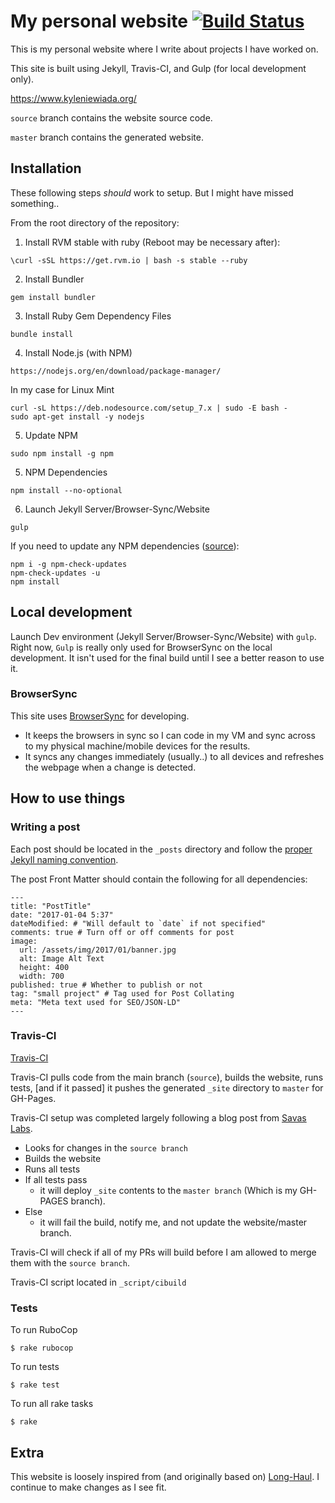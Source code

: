 # My personal website [![Build Status](https://travis-ci.org/aav7fl/aav7fl.github.io.svg?branch=source)](https://travis-ci.org/aav7fl/aav7fl.github.io)

This is my personal website where I write about projects I have worked on.

This site is built using Jekyll, Travis-CI, and Gulp (for local development only).

https://www.kyleniewiada.org/

`source` branch contains the website source code.

`master` branch contains the generated website.

## Installation

These following steps *should* work to setup. But I might have missed something..

From the root directory of the repository:

1. Install RVM stable with ruby (Reboot may be necessary after):

  `\curl -sSL https://get.rvm.io | bash -s stable --ruby`

2. Install Bundler

  `gem install bundler`

3. Install Ruby Gem Dependency Files

  `bundle install`

4. Install Node.js (with NPM)

  `https://nodejs.org/en/download/package-manager/`

  In my case for Linux Mint
  ```
  curl -sL https://deb.nodesource.com/setup_7.x | sudo -E bash -
  sudo apt-get install -y nodejs
  ```

5. Update NPM

  `sudo npm install -g npm`

5. NPM Dependencies

  `npm install --no-optional`

6. Launch Jekyll Server/Browser-Sync/Website

  `gulp`

If you need to update any NPM dependencies ([source](http://stackoverflow.com/a/22849716/1813592)):
```
npm i -g npm-check-updates
npm-check-updates -u
npm install
```

## Local development

Launch Dev environment (Jekyll Server/Browser-Sync/Website) with `gulp`. Right now, `Gulp` is really only used for BrowserSync on the local development. It isn't used for the final build until I see a better reason to use it.

### BrowserSync

This site uses [BrowserSync](https://browsersync.io/) for developing.

- It keeps the browsers in sync so I can code in my VM and sync across to my physical machine/mobile devices for the results.
- It syncs any changes immediately (usually..) to all devices and refreshes the webpage when a change is detected.

## How to use things

### Writing a post

Each post should be located in the `_posts` directory and follow the [proper Jekyll naming convention](https://jekyllrb.com/docs/posts/#creating-post-files).

The post Front Matter should contain the following for all dependencies:

```
---
title: "PostTitle"
date: "2017-01-04 5:37"
dateModified: # "Will default to `date` if not specified"
comments: true # Turn off or off comments for post
image:
  url: /assets/img/2017/01/banner.jpg
  alt: Image Alt Text
  height: 400
  width: 700
published: true # Whether to publish or not
tag: "small project" # Tag used for Post Collating
meta: "Meta text used for SEO/JSON-LD"
---
```

### Travis-CI

[Travis-CI](https://travis-ci.org/)

Travis-CI pulls code from the main branch (`source`), builds the website, runs tests, [and if it passed] it pushes the generated `_site` directory to `master` for GH-Pages.

Travis-CI setup was completed largely following a blog post from [Savas Labs](http://savaslabs.com/2016/10/25/deploy-jekyll-with-travis.html).

- Looks for changes in the `source branch`
- Builds the website
- Runs all tests
- If all tests pass
  - it will deploy `_site` contents to the `master branch` (Which is my GH-PAGES branch).
- Else
  - it will fail the build, notify me, and not update the website/master branch.

Travis-CI will check if all of my PRs will build before I am allowed to merge them with the `source branch`.

Travis-CI script located in `_script/cibuild`

### Tests

To run RuboCop

`$ rake rubocop`

To run tests

`$ rake test`

To run all rake tasks

`$ rake`

## Extra

This website is loosely inspired from (and originally based on) [Long-Haul](https://github.com/brianmaierjr/long-haul). I continue to make changes as I see fit.
